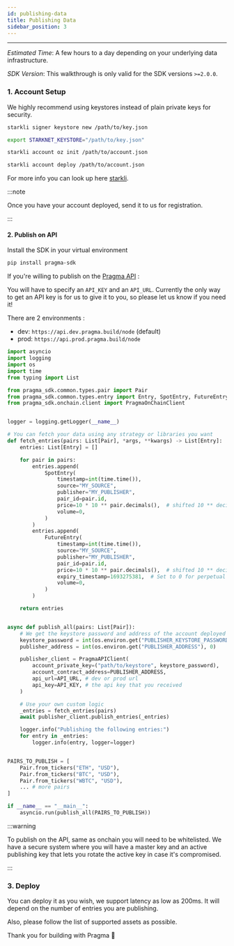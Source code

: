 ```yaml
---
id: publishing-data
title: Publishing Data
sidebar_position: 3
---
```


---

_Estimated Time_: A few hours to a day depending on your underlying data infrastructure.

_SDK Version_: This walkthrough is only valid for the SDK versions `>=2.0.0`.

### 1. Account Setup

We highly recommend using keystores instead of plain private keys for security.

```bash
starkli signer keystore new /path/to/key.json
```

```bash
export STARKNET_KEYSTORE="/path/to/key.json"
```

```bash
starkli account oz init /path/to/account.json
```

```bash
starkli account deploy /path/to/account.json
```

For more info you can look up here [starkli](https://book.starkli.rs/tutorials/starkli-101#starkli-101).

:::note

Once you have your account deployed, send it to us for registration.

:::

#### 2. Publish on API

Install the SDK in your virtual environment

```bash
pip install pragma-sdk
```

If you're willing to publish on the [Pragma API](https://blog.pragma.build/pragma-empowers-starknet-sequencer-with-the-launch-of-the-api/) :

You will have to specify an `API_KEY` and an `API_URL`.
Currently the only way to get an API key is for us to give it to you, so please let us know if you need it!

There are 2 environments :

- dev: `https://api.dev.pragma.build/node` (default)
- prod: `https://api.prod.pragma.build/node`

```python
import asyncio
import logging
import os
import time
from typing import List

from pragma_sdk.common.types.pair import Pair
from pragma_sdk.common.types.entry import Entry, SpotEntry, FutureEntry
from pragma_sdk.onchain.client import PragmaOnChainClient


logger = logging.getLogger(__name__)

# You can fetch your data using any strategy or libraries you want
def fetch_entries(pairs: List[Pair], *args, **kwargs) -> List[Entry]:
    entries: List[Entry] = []

    for pair in pairs:
        entries.append(
            SpotEntry(
                timestamp=int(time.time()),
                source="MY_SOURCE",
                publisher="MY_PUBLISHER",
                pair_id=pair.id,
                price=10 * 10 ** pair.decimals(),  # shifted 10 ** decimals
                volume=0,
            )
        )
        entries.append(
            FutureEntry(
                timestamp=int(time.time()),
                source="MY_SOURCE",
                publisher="MY_PUBLISHER",
                pair_id=pair.id,
                price=10 * 10 ** pair.decimals(),  # shifted 10 ** decimals
                expiry_timestamp=1693275381,  # Set to 0 for perpetual contracts
                volume=0,
            )
        )

    return entries


async def publish_all(pairs: List[Pair]):
    # We get the keystore password and address of the account deployed in step 1.
    keystore_password = int(os.environ.get("PUBLISHER_KEYSTORE_PASSWORD"), 0)
    publisher_address = int(os.environ.get("PUBLISHER_ADDRESS"), 0)

    publisher_client = PragmaAPIClient(
        account_private_key=("path/to/keystore", keystore_password),
        account_contract_address=PUBLISHER_ADDRESS,
        api_url=API_URL, # dev or prod url
        api_key=API_KEY, # the api key that you received
    )

    # Use your own custom logic
    _entries = fetch_entries(pairs)
    await publisher_client.publish_entries(_entries)

    logger.info("Publishing the following entries:")
    for entry in _entries:
        logger.info(entry, logger=logger)


PAIRS_TO_PUBLISH = [
    Pair.from_tickers("ETH", "USD"),
    Pair.from_tickers("BTC", "USD"),
    Pair.from_tickers("WBTC", "USD"),
    ... # more pairs
]

if __name__ == "__main__":
    asyncio.run(publish_all(PAIRS_TO_PUBLISH))

```

:::warning

To publish on the API, same as onchain you will need to be whitelisted.
We have a secure system where you will have a master key and an active publishing key that lets you rotate the active key in case it's compromised.

:::

### 3. Deploy

You can deploy it as you wish, we support latency as low as 200ms. It will depend on the number of entries you are publishing.

Also, please follow the list of supported assets as possible.

Thank you for building with Pragma 🧩